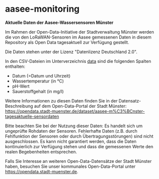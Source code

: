 # aasee-monitoring

**Aktuelle Daten der Aasee-Wassersensoren Münster**

Im Rahmen der Open-Data-Initiative der Stadtverwaltung Münster werden die von den LoRaWAN-Sensoren im Aasee gemessenen Daten in diesem Repository als Open Data tagesaktuell zur Verfügung gestellt.

Die Daten stehen unter der Lizenz "Datenlizenz Deutschland 2.0". 

In den CSV-Dateien im Unterverzeichnis [data](data) sind die folgenden Spalten enthalten:

* Datum (=Datum und Uhrzeit)
* Wassertemperatur (in °C)
* pH-Wert
* Sauerstoffgehalt  (in mg/l) 

Weitere Informationen zu diesen Daten finden Sie in der Datensatz-Beschreibung auf dem Open-Data-Portal der Stadt Münster: https://opendata.stadt-muenster.de/dataset/aasee-m%C3%BCnster-tagesaktuelle-sensordaten

Bitte beachten Sie bei der Nutzung dieser Daten: Es handelt sich um ungeprüfte Rohdaten der Sensoren. Fehlerhafte Daten (z.B. durch Fehlfunktion der Sensoren oder durch Übertragungsstörungen) sind nicht ausgeschlossen. Es kann nicht garantiert werden, dass die Daten kontinuierlich zur Verfügung stehen und dass die gemessenen Werte den realen Begebenheiten entsprechen.

Falls Sie Interesse an weiteren Open-Data-Datensätze der Stadt Münster haben, besuchen Sie unser kommunales Open-Data-Portal unter https://opendata.stadt-muenster.de. 

